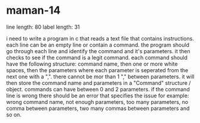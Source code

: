 # maman-14
line length: 80
label length: 31


i need to write a program in c that reads a text file that contains instructions. each line can be an empty line or contain a command. the program should go through each line and identify the command and it's parameters. it then checks to see if the command is a legit command.
each command should have the following structure: 
command name, then one or more white spaces, then the parameters where each parameter is seperated from the  next one with a ",". there cannot be mor than 1 "," between parameters.
it will then store the command name and parameters in a "Command" structure / object.
commands can have between 0 and 2 parameters.
if the command line is wrong there should be an error that specifies the issue for example:
wrong command name, not enough parameters, too many parameters, no comma between parameters, two many commas between parameters and so on.
